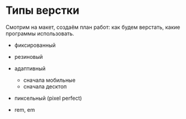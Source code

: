# Типы верстки
Смотрим на макет, создаём план работ: как будем верстать, какие программы использовать.

* фиксированный
* резиновый
* адаптивный
  * сначала мобильные
  * сначала десктоп

* пиксельный (pixel perfect)
* rem, em
